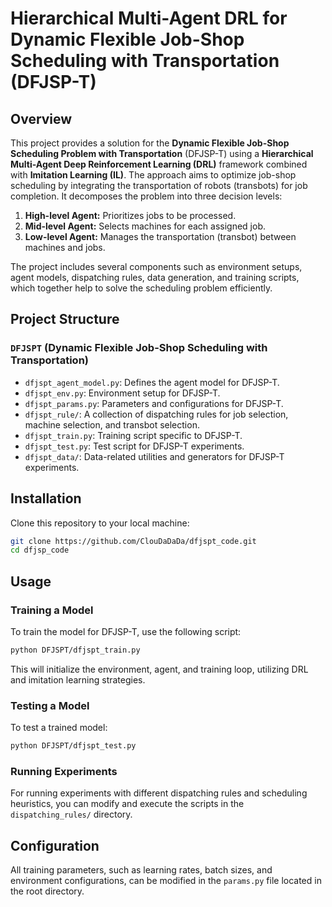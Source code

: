 ﻿# Hierarchical Multi-Agent DRL for Dynamic Flexible Job-Shop Scheduling with Transportation (DFJSP-T)

## Overview

This project provides a solution for the **Dynamic Flexible Job-Shop Scheduling Problem with Transportation** (DFJSP-T) using a **Hierarchical Multi-Agent Deep Reinforcement Learning (DRL)** framework combined with **Imitation Learning (IL)**. The approach aims to optimize job-shop scheduling by integrating the transportation of robots (transbots) for job completion. It decomposes the problem into three decision levels:

1. **High-level Agent:** Prioritizes jobs to be processed.
2. **Mid-level Agent:** Selects machines for each assigned job.
3. **Low-level Agent:** Manages the transportation (transbot) between machines and jobs.

The project includes several components such as environment setups, agent models, dispatching rules, data generation, and training scripts, which together help to solve the scheduling problem efficiently.

## Project Structure

### `DFJSPT` (Dynamic Flexible Job-Shop Scheduling with Transportation)
- `dfjspt_agent_model.py`: Defines the agent model for DFJSP-T.
- `dfjspt_env.py`: Environment setup for DFJSP-T.
- `dfjspt_params.py`: Parameters and configurations for DFJSP-T.
- `dfjspt_rule/`: A collection of dispatching rules for job selection, machine selection, and transbot selection.
- `dfjspt_train.py`: Training script specific to DFJSP-T.
- `dfjspt_test.py`: Test script for DFJSP-T experiments.
- `dfjspt_data/`: Data-related utilities and generators for DFJSP-T experiments.

## Installation

Clone this repository to your local machine:
   ```bash
   git clone https://github.com/ClouDaDaDa/dfjspt_code.git
   cd dfjsp_code
   ```

## Usage

### Training a Model
To train the model for DFJSP-T, use the following script:
```bash
python DFJSPT/dfjspt_train.py
```

This will initialize the environment, agent, and training loop, utilizing DRL and imitation learning strategies.

### Testing a Model
To test a trained model:
```bash
python DFJSPT/dfjspt_test.py
```

### Running Experiments
For running experiments with different dispatching rules and scheduling heuristics, you can modify and execute the scripts in the `dispatching_rules/` directory.

## Configuration

All training parameters, such as learning rates, batch sizes, and environment configurations, can be modified in the `params.py` file located in the root directory.

